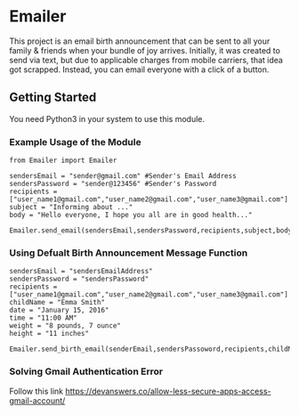 # Emailer

This project is an email birth announcement that can be sent to all your family & friends when your bundle of joy arrives. Initially, it was created to send via text, but due to applicable charges from mobile carriers, that idea got scrapped. Instead, you can email everyone with a click of a button.

## Getting Started

You need Python3 in your system to use this module.

### Example Usage of the Module

```
from Emailer import Emailer

sendersEmail = "sender@gmail.com" #Sender's Email Address
sendersPassword = "sender@123456" #Sender's Password
recipients = ["user_name1@gmail.com","user_name2@gmail.com","user_name3@gmail.com"]
subject = "Informing about ..."
body = "Hello everyone, I hope you all are in good health..."

Emailer.send_email(sendersEmail,sendersPassword,recipients,subject,body)
``` 

### Using Defualt Birth Announcement Message Function

```
sendersEmail = "sendersEmailAddress"
sendersPassword = "sendersPassword"
recipients = ["user_name1@gmail.com","user_name2@gmail.com","user_name3@gmail.com"]
childName = "Emma Smith"
date = "January 15, 2016"
time = "11:00 AM"
weight = "8 pounds, 7 ounce"
height = "11 inches"

Emailer.send_birth_email(senderEmail,sendersPassoword,recipients,childName,date,time,weight,height)
```  

### Solving Gmail Authentication Error
Follow this link https://devanswers.co/allow-less-secure-apps-access-gmail-account/


